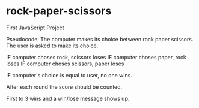 # rock-paper-scissors
First JavaScript Project


Pseudocode: 
The computer makes its choice between rock paper scissors.
The user is asked to make its choice. 

IF computer choses rock, scissors loses
IF computer choses paper, rock loses
IF computer choses scissors, paper loses 

IF computer's choice is equal to user, no one wins. 

After each round the score should be counted. 

First to 3 wins and a win/lose message shows up. 